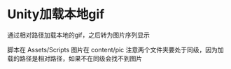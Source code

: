 # Unity加载本地gif
通过相对路径加载本地的gif，之后转为图片序列显示

脚本在 Assets/Scripts
图片在 content/pic
注意两个文件夹要处于同级，因为加载的路径是相对路径，如果不在同级会找不到图片
